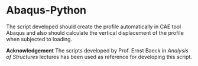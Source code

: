 # Abaqus-Python
The script developed should create the profile automatically in CAE tool Abaqus and also should calculate the vertical displacement of the profile when subjected to loading.

**Acknowledgement**
The scripts developed by Prof. Ernst Baeck in *Analysis of Structures* lectures has been used as reference for developing this script. 
